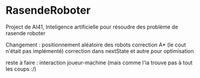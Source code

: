 # RasendeRoboter
Project de AI41, Inteligence artificielle pour résoudre des problème de rasende roboter

Changement :	positionnement aléatoire des robots
		correction A* (le cout n'était pas implémenté)
		correction dans nextState et autre pour optimisation

reste à faire : interaction joueur-machine (mais comme l'ia trouve pas à tout les coups :/)
